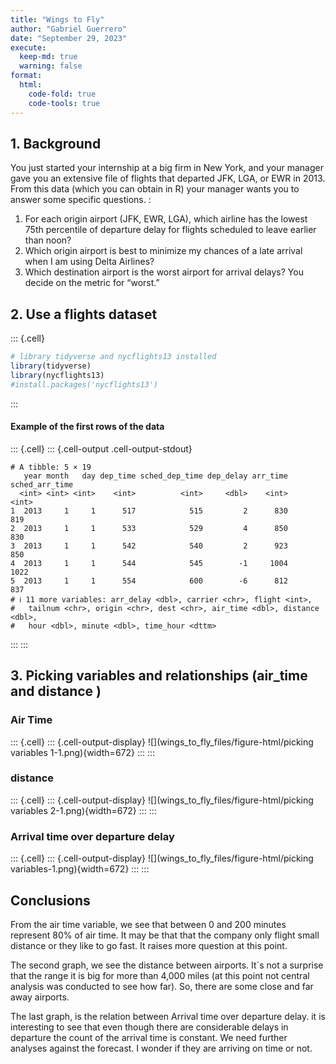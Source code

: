 ```yaml
---
title: "Wings to Fly"
author: "Gabriel Guerrero"
date: "September 29, 2023"
execute:
  keep-md: true
  warning: false
format:
  html:
    code-fold: true
    code-tools: true
---
```




## 1. Background

You just started your internship at a big firm in New York, and your manager gave you an extensive file of flights that departed JFK, LGA, or EWR in 2013. From this data (which you can obtain in R) your manager wants you to answer some specific questions. :

1. For each origin airport (JFK, EWR, LGA), which airline has the lowest 75th percentile of departure delay for flights scheduled to leave earlier than noon?
2. Which origin airport is best to minimize my chances of a late arrival when I am using Delta Airlines?
3. Which destination airport is the worst airport for arrival delays? You decide on the metric for “worst.”

## 2. Use a flights dataset


::: {.cell}

```{.r .cell-code}
# library tidyverse and nycflights13 installed
library(tidyverse)
library(nycflights13)
#install.packages('nycflights13')
```
:::


#### Example of the first rows of the data


::: {.cell}
::: {.cell-output .cell-output-stdout}
```
# A tibble: 5 × 19
   year month   day dep_time sched_dep_time dep_delay arr_time sched_arr_time
  <int> <int> <int>    <int>          <int>     <dbl>    <int>          <int>
1  2013     1     1      517            515         2      830            819
2  2013     1     1      533            529         4      850            830
3  2013     1     1      542            540         2      923            850
4  2013     1     1      544            545        -1     1004           1022
5  2013     1     1      554            600        -6      812            837
# ℹ 11 more variables: arr_delay <dbl>, carrier <chr>, flight <int>,
#   tailnum <chr>, origin <chr>, dest <chr>, air_time <dbl>, distance <dbl>,
#   hour <dbl>, minute <dbl>, time_hour <dttm>
```
:::
:::


## 3. Picking variables and relationships (air_time and distance )

### Air Time


::: {.cell}
::: {.cell-output-display}
![](wings_to_fly_files/figure-html/picking variables 1-1.png){width=672}
:::
:::


### distance


::: {.cell}
::: {.cell-output-display}
![](wings_to_fly_files/figure-html/picking variables 2-1.png){width=672}
:::
:::


### Arrival time over departure delay


::: {.cell}
::: {.cell-output-display}
![](wings_to_fly_files/figure-html/picking variables-1.png){width=672}
:::
:::


## Conclusions

From the air time variable, we see that between 0 and 200 minutes represent 80% of air time. It may be that that the company only flight small distance or they like to go fast. It raises more question at this point.

The second graph, we see the distance between airports. It´s not a surprise that the range it is big for more than 4,000 miles (at this point not central analysis was conducted to see how far). So, there are some close and far away airports.

The last graph, is the relation between Arrival time over departure delay. it is interesting to see that even though there are considerable delays in departure the count of the arrival time is constant. We need further analyses against the forecast. I wonder if they are arriving on time or not.
